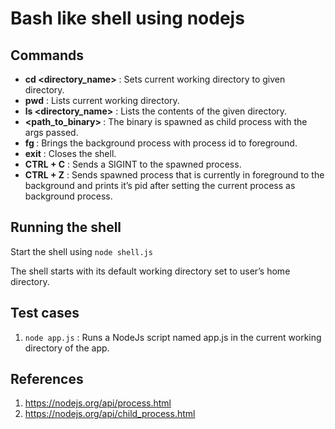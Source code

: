 # Bash like shell using nodejs

## Commands

- **cd <directory_name>** : Sets current working directory to given directory.
- **pwd** : Lists current working directory.
- **ls <directory_name>** : Lists the contents of the given directory.
- **<path_to_binary> <args>** : The binary is spawned as child process with the args passed.
- **fg <pid>** : Brings the background process with process id <pid> to foreground.
- **exit** : Closes the shell.
- **CTRL + C** : Sends a SIGINT to the spawned process.
- **CTRL + Z** : Sends spawned process that is currently in foreground to the background and prints it’s pid after setting the current process as background process.

## Running the shell

Start the shell using `node shell.js`

The shell starts with its default working directory set to user’s home directory.

## Test cases

1. `node app.js` : Runs a NodeJs script named app.js in the current working directory of the app.

## References

1. https://nodejs.org/api/process.html
2. https://nodejs.org/api/child_process.html
